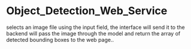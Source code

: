 # Object_Detection_Web_Service
selects an image file using the input field, the interface will send it to the backend will pass the image through the model and return the array of detected bounding boxes to the web page..
